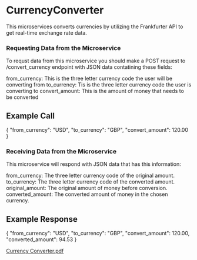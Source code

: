 # CurrencyConverter

This microservices converts currencies by utilizing the Frankfurter API to get real-time exchange rate data.

### Requesting Data from the Microservice

To requst data from this microservice you should make a POST request to /convert_currency endpoint with JSON data contatining these fields:

from_currency: This is the three letter currency code the user will be converting from
to_currency: Tis is the three letter currency code the user is converting to
convert_amount: This is the amount of money that needs to be converted

## Example Call

 {
    "from_currency": "USD",
    "to_currency": "GBP",
    "convert_amount": 120.00
  }

### Receiving Data from the Microservice

This microservice will respond with JSON data that has this information:

from_currency: The three letter currency code of the original amount.
to_currency: The three letter currency code of the converted amount.
original_amount: The original amount of money before conversion.
converted_amount: The converted amount of money in the chosen currency.

## Example Response

 {
    "from_currency": "USD",
    "to_currency": "GBP",
    "convert_amount": 120.00,
    "converted_amount": 94.53
  }

  
[Currency Converter.pdf](https://github.com/devrilynn/CurrencyConverter/files/14410799/Currency.Converter.pdf)

